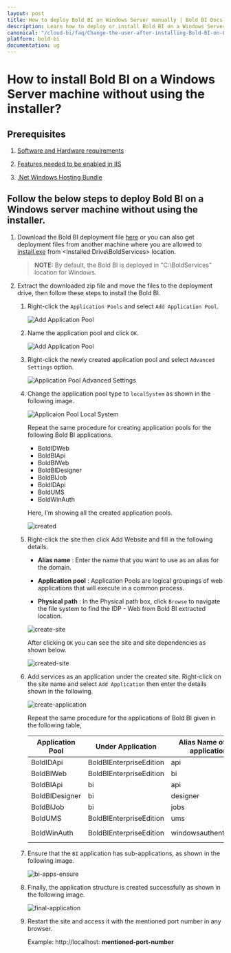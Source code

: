 ```yaml
---
layout: post
title: How to deploy Bold BI on Windows Server manually | Bold BI Docs
description: Learn how to deploy or install Bold BI on a Windows Server machine in IIS manager without using the installer and run the Bold BI application.
canonical: "/cloud-bi/faq/Change-the-user-after-installing-Bold-BI-on-Linux/"
platform: bold-bi
documentation: ug
---
```


# How to install Bold BI on a Windows Server machine without using the installer? 

## Prerequisites

1. [Software and Hardware requirements](https://help.boldbi.com/embedded-bi/setup/deploying-in-windows/prerequisites-windows/#software-requirements)  

2. [Features needed to be enabled in IIS](https://help.boldbi.com/embedded-bi/faq/features-needed-to-enable-in-iis-to-run-bold-bi-in-win-server-os/ )

3. [.Net Windows Hosting Bundle](https://download.visualstudio.microsoft.com/download/pr/ff658e5a-c017-4a63-9ffe-e53865963848/15875eef1f0b8e25974846e4a4518135/dotnet-hosting-3.1.3-win.exe
)

## Follow the below steps to deploy Bold BI on a Windows server machine without using the installer.

1. Download the Bold BI deployment file [here](https://s3.amazonaws.com/files2.syncfusion.com/Installs/BoldBI/24-05-2022/BoldServices.zip) or you can also get deployment files from another machine where you are allowed to [install.exe](https://www.boldbi.com/account#windows) from <Installed Drive\BoldServices> location.

    > **NOTE:** By default, the Bold BI is deployed in "C:\BoldServices" location for Windows. 

2. Extract the downloaded zip file and move the files to the deployment drive, then follow these steps to install the Bold BI.
    
    1. Right-click the `Application Pools` and select `Add Application Pool`.

        ![Add Application Pool](/static/assets/embedded/faq/images/add-application-pool.png)

    2. Name the application pool and click `OK`.

        ![Add Application Pool](/static/assets/embedded/faq/images/add-app-pool.png#width=55%)

    3. Right-click the newly created application pool and select `Advanced Settings` option.

        ![Application Pool Advanced Settings](/static/assets/embedded/faq/images/application-pool-advanced-settings.png#width=55%)

    4. Change the application pool type to `localSystem` as shown in the following image.

        ![Applicaion Pool Local System](/static/assets/embedded/faq/images/application-pool-local-system.png#width=55%)

        Repeat the same procedure for creating application pools for the following Bold BI applications.

        *	BoldIDWeb
        *	BoldBIApi
        *	BoldBIWeb
        *	BoldBIDesigner
        *	BoldBIJob
        *	BoldIDApi
        *	BoldUMS
        *	BoldWinAuth

         Here, I’m showing all the created application pools.
    
        ![created](/static/assets/embedded/faq/images/created-application-pools.png#width=55%)

    5. Right-click the site then click Add Website and fill in the following details.

        * **Alias name** : Enter the name that you want to use as an alias for the domain.

        * **Application pool** : Application Pools are logical groupings of web applications that will execute in a common process.

        * **Physical path** : In the Physical path box, click `Browse` to navigate the file system to find the IDP - Web from Bold BI extracted location.

        ![create-site](/static/assets/embedded/faq/images/create-site.png#width=150%)
        
        After clicking `OK` you can see the site and site dependencies as shown below.

        ![created-site](/static/assets/embedded/faq/images/created-site.png#width=55%)

    6. Add services as an application under the created site. Right-click on the site name and select `Add Application` then enter the details shown in the following.

        ![create-application](/static/assets/embedded/faq/images/create-application.png)

        Repeat the same procedure for the applications of Bold BI given in the following table,
    
        | Application Pool    | Under Application    | Alias Name of the application   |           Physical Path  |
		|-------------------   |-----------------------     |------------------|-------------------------------               |
		|	BoldIDApi		|	BoldBIEnterpriseEdition	|	api						|	**`{Extracted Location}`**\idp\api						|
		|	BoldBIWeb		|	BoldBIEnterpriseEdition	|	bi						|	**`{Extracted Location}`**\bi\web						|
		|	BoldBIApi		|	bi						|	api						|	**`{Extracted Location}`**\bi\api						|
		|	BoldBIDesigner	|	bi						|	designer				|	**`{Extracted Location}`**\bi\dataservice				|
		|	BoldBIJob		|	bi						|	jobs					|	**`{Extracted Location}`**\bi\jobs						|
		|	BoldUMS			|	BoldBIEnterpriseEdition	|	ums						|	**`{Extracted Location}`**\idp\ums						|
		|	BoldWinAuth		|	BoldBIEnterpriseEdition	|	windowsauthentication	|	**`{Extracted Location}`**\idp\windowsauthentication	|

    7. Ensure that the `BI` application has sub-applications, as shown in the following image.
    
        ![bi-apps-ensure](/static/assets/embedded/faq/images/bi-app-ensure.png#width=55%)

    8. Finally, the application structure is created successfully as shown in the following image.
       
        ![final-application](/static/assets/embedded/faq/images/final-application.png#width=55%)
		
	9. Restart the site and access it with the mentioned port number in any browser.
	
		Example: http://localhost: **mentioned-port-number**

        
    



